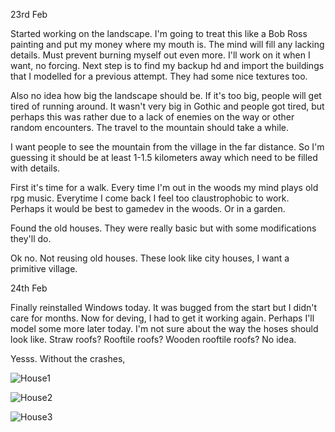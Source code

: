 23rd Feb

Started working on the landscape. I'm going to treat this like a Bob Ross painting and put my money where my mouth is. 
The mind will fill any lacking details. Must prevent burning myself out even more. I'll work on it when I want, no forcing.
Next step is to find my backup hd and import the buildings that I modelled for a previous attempt. They had some nice textures too.

Also no idea how big the landscape should be. If it's too big, people will get tired of running around. It wasn't very big in Gothic
and people got tired, but perhaps this was rather due to a lack of enemies on the way or other random encounters. The travel to the
mountain should take a while.

I want people to see the mountain from the village in the far distance. So I'm guessing it should be at least 1-1.5 kilometers away
which need to be filled with details.

First it's time for a walk. Every time I'm out in the woods my mind plays old rpg music. Everytime I come back I feel too 
claustrophobic to work. Perhaps it would be best to gamedev in the woods. Or in a garden.

Found the old houses. They were really basic but with some modifications they'll do.

Ok no. Not reusing old houses. These look like city houses, I want a primitive village.

24th Feb

Finally reinstalled Windows today. It was bugged from the start but I didn't care for months. Now for deving, 
I had to get it working again. Perhaps I'll model some more later today. I'm not sure about the way the hoses should look like.
Straw roofs? Rooftile roofs? Wooden rooftile roofs? No idea.

Yesss. Without the crashes, 

![House1](https://i.imgur.com/ZHzNRqU.png)

![House2](https://i.imgur.com/lJm8CRw.png)

![House3](https://i.imgur.com/fala30w.png)
